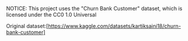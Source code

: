 NOTICE: This project uses the "Churn Bank Customer" dataset, which is licensed under the CC0 1.0 Universal

Original dataset:[https://www.kaggle.com/datasets/kartiksaini18/churn-bank-customer]
